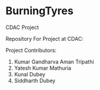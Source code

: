 # BurningTyres
CDAC Project

Repository For Project at CDAC: 

Project Contributors: 

1) Kumar Gandharva Aman Tripathi
2) Yatesh Kumar Mathuria
3) Kunal Dubey
4) Siddharth Dubey


